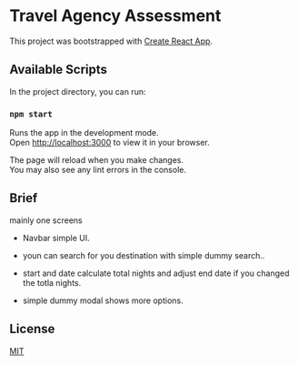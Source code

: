 # Travel Agency Assessment

This project was bootstrapped with [Create React App](https://github.com/facebook/create-react-app).

## Available Scripts

In the project directory, you can run:

### `npm start`

Runs the app in the development mode.\
Open [http://localhost:3000](http://localhost:3000) to view it in your browser.

The page will reload when you make changes.\
You may also see any lint errors in the console.

## Brief

mainly one screens

- Navbar simple UI.

- youn can search for you destination with simple dummy search..

- start and date calculate total nights and adjust end date if you changed the totla nights.

- simple dummy modal shows more options.

## License

[MIT](https://choosealicense.com/licenses/mit/)
